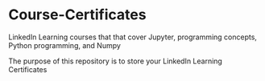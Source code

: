 # Course-Certificates
LinkedIn Learning courses that that cover Jupyter, programming concepts, Python programming, and Numpy

The purpose of this repository is to store your LinkedIn Learning Certificates
